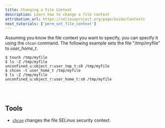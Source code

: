 ```yaml
---
title: Changing a File Context
description: Learn how to change a file context
attribution_url: https://selinuxproject.org/page/Guide/Contexts
next_tutorials: ['perm_set_file_context']
---
```


Assuming you know the file context you want to specify, you can specify it
using the `chcon` command. The following example sets the file "/tmp/myfile"
to _user_home_t_.

```
$ touch /tmp/myfile
$ ls -Z /tmp/myfile
unconfined_u:object_r:user_tmp_t:s0 /tmp/myfile
$ chcon -t user_home_t /tmp/myfile
$ ls -Z /tmp/myfile
unconfined_u:object_r:user_home_t:s0 /tmp/myfile
```

<p style="padding-top:30px">
  <h2>Tools</h2>
</p>

* [`chcon`](https://linux.die.net/man/1/chcon) changes the file SELinux
security context.
